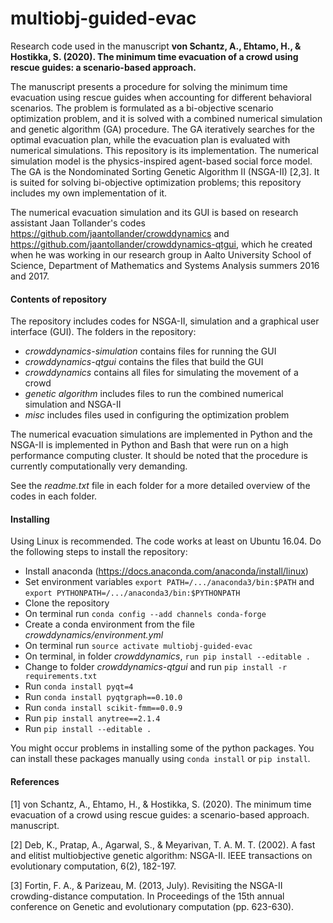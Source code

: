 # multiobj-guided-evac

Research code used in the manuscript **von Schantz, A., Ehtamo, H., & Hostikka, S. (2020). The minimum time evacuation of a crowd using rescue guides: a scenario-based approach.**

The manuscript presents a procedure for solving the minimum time evacuation using rescue guides when accounting for different behavioral scenarios. The problem is formulated as a bi-objective scenario optimization problem, and it is solved with a combined numerical simulation and genetic algorithm (GA) procedure. The GA iteratively searches for the optimal evacuation plan, while the evacuation plan is evaluated with numerical simulations. This repository is its implementation. The numerical simulation model is the physics-inspired agent-based social force model. The GA is the Nondominated Sorting Genetic Algorithm II (NSGA-II) [2,3]. It is suited for solving bi-objective optimization problems; this repository includes my own implementation of it.

The numerical evacuation simulation and its GUI is based on research assistant Jaan Tollander's codes https://github.com/jaantollander/crowddynamics and https://github.com/jaantollander/crowddynamics-qtgui, which he created when he was working in our research group in Aalto University School of Science, Department of Mathematics and Systems Analysis summers 2016 and 2017.


<h4>Contents of repository</h4>

The repository includes codes for NSGA-II, simulation and a graphical user interface (GUI). The folders in the repository:

* *crowddynamics-simulation* contains files for running the GUI
* *crowddynamics-qtgui* contains the files that build the GUI
* *crowddynamics* contains all files for simulating the movement of a crowd
* *genetic algorithm* includes files to run the combined numerical simulation and NSGA-II
* *misc* includes files used in configuring the optimization problem

The numerical evacuation simulations are implemented in Python and the NSGA-II is implemented in Python and Bash that were run on a high performance computing cluster. It should be noted that the procedure is currently computationally very demanding.

See the *readme.txt* file in each folder for a more detailed overview of the codes in each folder.


<h4>Installing</h4>

Using Linux is recommended. The code works at least on Ubuntu 16.04. Do the following steps to install the repository:

* Install anaconda (https://docs.anaconda.com/anaconda/install/linux)
* Set environment variables `export PATH=/.../anaconda3/bin:$PATH` and `export PYTHONPATH=/.../anaconda3/bin:$PYTHONPATH`
* Clone the repository
* On terminal run `conda config --add channels conda-forge`
* Create a conda environment from the file *crowddynamics/environment.yml*
* On terminal run `source activate multiobj-guided-evac`
* On terminal, in folder *crowddynamics*, `run pip install --editable .`
* Change to folder *crowddynamics-qtgui* and run `pip install -r requirements.txt`
* Run `conda install pyqt=4`
* Run `conda install pyqtgraph==0.10.0`
* Run `conda install scikit-fmm==0.0.9`
* Run `pip install anytree==2.1.4`
* Run `pip install --editable .`

You might occur problems in installing some of the python packages. You can install these packages manually using `conda install` or `pip install`.


<h4>References</h4>

[1] von Schantz, A., Ehtamo, H., & Hostikka, S. (2020). The minimum time evacuation of a crowd using rescue guides: a scenario-based approach. manuscript.

[2] Deb, K., Pratap, A., Agarwal, S., & Meyarivan, T. A. M. T. (2002). A fast and elitist multiobjective genetic algorithm: NSGA-II. IEEE transactions on evolutionary computation, 6(2), 182-197.

[3] Fortin, F. A., & Parizeau, M. (2013, July). Revisiting the NSGA-II crowding-distance computation. In Proceedings of the 15th annual conference on Genetic and evolutionary computation (pp. 623-630).
